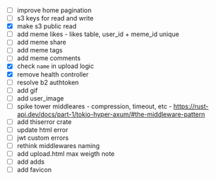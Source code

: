 - [ ] improve home pagination
- [ ] s3 keys for read and write
- [x] make s3 public read
- [ ] add meme likes - likes table, user_id + meme_id unique
- [ ] add meme share
- [ ] add meme tags
- [ ] add meme comments
- [x] check `name` in upload logic
- [x] remove health controller
- [ ] resolve b2 authtoken
- [ ] add gif
- [ ] add user_image
- [ ] spike tower middleares - compression, timeout, etc - https://rust-api.dev/docs/part-1/tokio-hyper-axum/#the-middleware-pattern
- [ ] add thiserror crate
- [ ] update html error
- [ ] jwt custom errors
- [ ] rethink middlewares naming
- [ ] add upload.html max weigth note
- [ ] add adds
- [ ] add favicon
